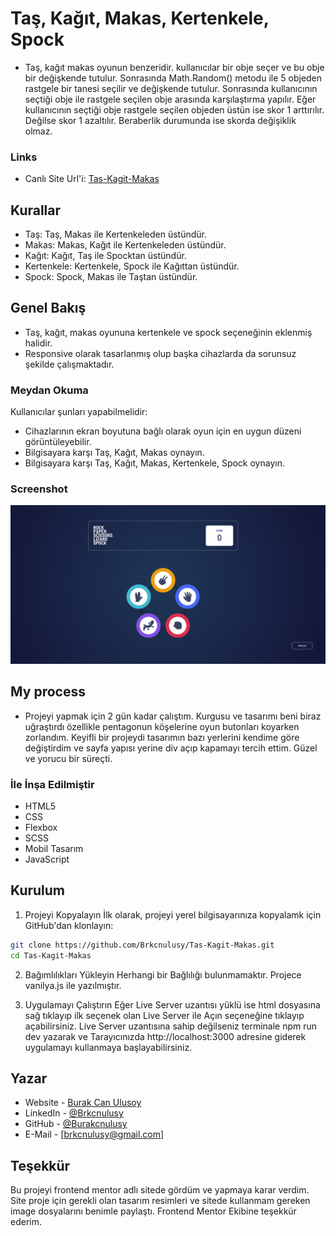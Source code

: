 # Taş, Kağıt, Makas, Kertenkele, Spock
- Taş, kağıt makas oyunun benzeridir. kullanıcılar bir obje seçer ve bu obje bir değişkende tutulur. Sonrasında Math.Random() metodu ile 5 objeden rastgele bir tanesi seçilir ve değişkende tutulur. Sonrasında kullanıcının seçtiği obje ile rastgele seçilen obje arasında karşılaştırma yapılır. Eğer kullanıcının seçtiği obje rastgele seçilen objeden üstün ise skor 1 arttırılır. Değilse skor 1 azaltılır. Beraberlik durumunda ise skorda değişiklik olmaz.

### Links
- Canlı Site Url'i: [Tas-Kagit-Makas](https://brkcnulusy.github.io/Tas-Kagit-Makas/)

## Kurallar 

- Taş: Taş, Makas ile Kertenkeleden üstündür.
- Makas: Makas, Kağıt ile Kertenkeleden üstündür.
- Kağıt: Kağıt, Taş ile Spocktan üstündür.
- Kertenkele: Kertenkele, Spock ile Kağıttan üstündür.
- Spock: Spock, Makas ile Taştan üstündür.

## Genel Bakış

- Taş, kağıt, makas oyununa kertenkele ve spock seçeneğinin eklenmiş halidir.
- Responsive olarak tasarlanmış olup başka cihazlarda da sorunsuz şekilde çalışmaktadır.

### Meydan Okuma

Kullanıcılar şunları yapabilmelidir:

- Cihazlarının ekran boyutuna bağlı olarak oyun için en uygun düzeni görüntüleyebilir.
- Bilgisayara karşı Taş, Kağıt, Makas oynayın.
- Bilgisayara karşı Taş, Kağıt, Makas, Kertenkele, Spock oynayın.

### Screenshot

![](./assets/images/Ekran%20Alıntısı.PNG)


## My process

- Projeyi yapmak için 2 gün kadar çalıştım. Kurgusu ve tasarımı beni biraz uğraştırdı özellikle pentagonun köşelerine oyun butonları koyarken zorlandım. Keyifli bir projeydi tasarımın bazı yerlerini kendime göre değiştirdim ve sayfa yapısı yerine div açıp kapamayı tercih ettim. Güzel ve yorucu bir süreçti.

### İle İnşa Edilmiştir

- HTML5
- CSS
- Flexbox
- SCSS
- Mobil Tasarım 
- JavaScript

## Kurulum

1. Projeyi Kopyalayın
İlk olarak, projeyi yerel bilgisayarınıza kopyalamk için GitHub'dan klonlayın:
```bash
git clone https://github.com/Brkcnulusy/Tas-Kagit-Makas.git
cd Tas-Kagit-Makas
```
2. Bağımlılıkları Yükleyin
Herhangi bir Bağlılığı bulunmamaktır. Projece vanilya.js ile yazılmıştır.

3. Uygulamayı Çalıştırın
Eğer Live Server uzantısı yüklü ise html dosyasına sağ tıklayıp ilk seçenek olan Live Server ile Açın seçeneğine tıklayıp açabilirsiniz.
Live Server uzantısına sahip değilseniz terminale npm run dev yazarak ve Tarayıcınızda http://localhost:3000 adresine giderek uygulamayı kullanmaya başlayabilirsiniz.

## Yazar

- Website - [Burak Can Ulusoy](https://mavifloravakfi.com/)
- LinkedIn - [@Brkcnulusy](https://www.linkedin.com/in/burak-can-ulusoy-375120272/)
- GitHub - [@Burakcnulusy](https://github.com/Brkcnulusy/)
- E-Mail - [brkcnulusy@gmail.com] 

## Teşekkür

Bu projeyi frontend mentor adlı sitede gördüm ve yapmaya karar verdim. Site proje için gerekli olan tasarım resimleri ve sitede kullanmam gereken image dosyalarını benimle paylaştı. Frontend Mentor Ekibine teşekkür ederim.

